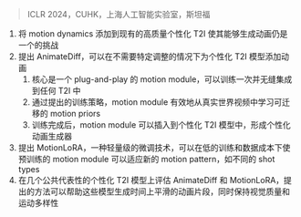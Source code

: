 > ICLR 2024，CUHK，上海人工智能实验室，斯坦福
<!-- 翻译&理解 -->
<!-- With the advance of text-to-image (T2I) diffusion models (e.g., Stable Diffusion) and corresponding personalization techniques such as DreamBooth and LoRA, everyone can manifest their imagination into high-quality images at an afford- able cost. However, adding motion dynamics to existing high-quality personal- ized T2Is and enabling them to generate animations remains an open challenge. In this paper, we present AnimateDiff, a practical framework for animating per- sonalized T2I models without requiring model-specific tuning. At the core of our framework is a plug-and-play motion module that can be trained once and seamlessly integrated into any personalized T2Is originating from the same base T2I. Through our proposed training strategy, the motion module effectively learns transferable motion priors from real-world videos. Once trained, the motion mod- ule can be inserted into a personalized T2I model to form a personalized animation generator. We further propose MotionLoRA, a lightweight fine-tuning technique for AnimateDiff that enables a pre-trained motion module to adapt to new motion patterns, such as different shot types, at a low training and data collection cost. We evaluate AnimateDiff and MotionLoRA on several public representative personal- ized T2I models collected from the community. The results demonstrate that our approaches help these models generate temporally smooth animation clips while preserving the visual quality and motion diversity. Codes and pre-trained weights are available at https://github.com/guoyww/AnimateDiff. -->
1. 将 motion dynamics 添加到现有的高质量个性化 T2I 使其能够生成动画仍是一个的挑战
2. 提出 AnimateDiff，可以在不需要特定调整的情况下为个性化 T2I 模型添加动画
    1. 核心是一个 plug-and-play 的 motion module，可以训练一次并无缝集成到任何 T2I 中
    2. 通过提出的训练策略，motion module 有效地从真实世界视频中学习可迁移的 motion priors
    3. 训练完成后，motion module 可以插入到个性化 T2I 模型中，形成个性化动画生成器
3. 提出 MotionLoRA，一种轻量级的微调技术，可以在低的训练和数据成本下使预训练的 motion module 可以适应新的 motion pattern，如不同的 shot types
4. 在几个公共代表性的个性化 T2I 模型上评估 AnimateDiff 和 MotionLoRA，提出的方法可以帮助这些模型生成时间上平滑的动画片段，同时保持视觉质量和运动多样性  
